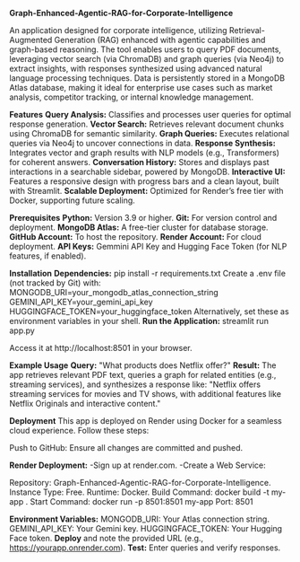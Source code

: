 **Graph-Enhanced-Agentic-RAG-for-Corporate-Intelligence**

An application designed for corporate intelligence, utilizing Retrieval-Augmented Generation (RAG) enhanced with agentic capabilities and graph-based reasoning. The tool enables users to query PDF documents, leveraging vector search (via ChromaDB) and graph queries (via Neo4j) to extract insights, with responses synthesized using advanced natural language processing techniques. Data is persistently stored in a MongoDB Atlas database, making it ideal for enterprise use cases such as market analysis, competitor tracking, or internal knowledge management.

**Features**
**Query Analysis:** Classifies and processes user queries for optimal response generation.
**Vector Search:** Retrieves relevant document chunks using ChromaDB for semantic similarity.
**Graph Queries:** Executes relational queries via Neo4j to uncover connections in data.
**Response Synthesis:** Integrates vector and graph results with NLP models (e.g., Transformers) for coherent answers.
**Conversation History:** Stores and displays past interactions in a searchable sidebar, powered by MongoDB.
**Interactive UI:** Features a responsive design with progress bars and a clean layout, built with Streamlit.
**Scalable Deployment:** Optimized for Render’s free tier with Docker, supporting future scaling.

**Prerequisites**
**Python:** Version 3.9 or higher.
**Git:** For version control and deployment.
**MongoDB Atlas:** A free-tier cluster for database storage.
**GitHub Account:** To host the repository.
**Render Account:** For cloud deployment.
**API Keys:** Gemmini API Key and Hugging Face Token (for NLP features, if enabled).

**Installation**
**Dependencies:**
pip install -r requirements.txt
Create a .env file (not tracked by Git) with:
MONGODB_URI=your_mongodb_atlas_connection_string
GEMINI_API_KEY=your_gemini_api_key
HUGGINGFACE_TOKEN=your_huggingface_token
Alternatively, set these as environment variables in your shell.
**Run the Application:**
streamlit run app.py

Access it at http://localhost:8501 in your browser.

**Example Usage**
**Query:** "What products does Netflix offer?"
**Result:** The app retrieves relevant PDF text, queries a graph for related entities (e.g., streaming services), and synthesizes a response like: "Netflix offers streaming services for movies and TV shows, with additional features like Netflix Originals and interactive content."

**Deployment**
This app is deployed on Render using Docker for a seamless cloud experience. Follow these steps:

Push to GitHub: Ensure all changes are committed and pushed.

**Render Deployment:**
-Sign up at render.com.
-Create a Web Service:

Repository: Graph-Enhanced-Agentic-RAG-for-Corporate-Intelligence.
Instance Type: Free.
Runtime: Docker.
Build Command: docker build -t my-app .
Start Command: docker run -p 8501:8501 my-app
Port: 8501

**Environment Variables:**
MONGODB_URI: Your Atlas connection string.
GEMINI_API_KEY: Your Gemini key.
HUGGINGFACE_TOKEN: Your Hugging Face token.
**Deploy** and note the provided URL (e.g., https://yourapp.onrender.com).
**Test:** Enter queries and verify responses.
